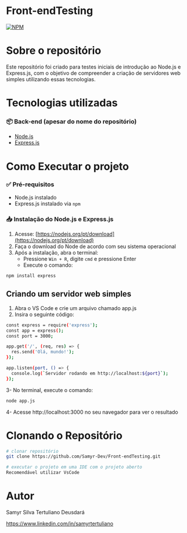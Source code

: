 # Front-endTesting

[![NPM](https://img.shields.io/npm/l/react)](https://github.com/Samyr-Dev/Front-endTesting/blob/main/LICENSE)

# Sobre o repositório

Este repositório foi criado para testes iniciais de introdução ao Node.js e Express.js, com o objetivo de compreender a criação de servidores web simples utilizando essas tecnologias.

# Tecnologias utilizadas
### 📦 Back-end (apesar do nome do repositório)
- [Node.js](https://nodejs.org/)
- [Express.js](https://expressjs.com/)

# Como Executar o projeto

### ✅ Pré-requisitos
- Node.js instalado
- Express.js instalado via `npm`

### 📥 Instalação do Node.js e Express.js

1. Acesse: [https://nodejs.org/pt/download](https://nodejs.org/pt/download)
2. Faça o download do Node de acordo com seu sistema operacional
3. Após a instalação, abra o terminal:
   - Pressione `Win + R`, digite `cmd` e pressione Enter
   - Execute o comando:

```bash
npm install express
```

## Criando um servidor web simples

1. Abra o VS Code e crie um arquivo chamado app.js
2. Insira o seguinte código:

```bash
const express = require('express');
const app = express();
const port = 3000;

app.get('/', (req, res) => {
  res.send('Olá, mundo!');
});

app.listen(port, () => {
  console.log(`Servidor rodando em http://localhost:${port}`);
});
```

3- No terminal, execute o comando:
```bash
node app.js
````
4- Acesse http://localhost:3000 no seu navegador para ver o resultado

# Clonando o Repositório

```bash
# clonar repositório
git clone https://github.com/Samyr-Dev/Front-endTesting.git

# executar o projeto em uma IDE com o projeto aberto
Recomendável utilizar VsCode
```

# Autor

Samyr Silva Tertuliano Deusdará

https://www.linkedin.com/in/samyrtertuliano
